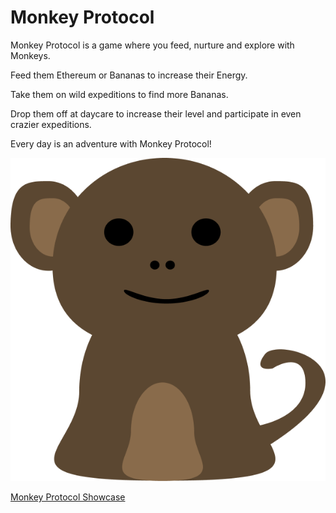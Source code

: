# Monkey Protocol

Monkey Protocol is a game where you feed, nurture and explore with Monkeys.

Feed them Ethereum or Bananas to increase their Energy.

Take them on wild expeditions to find more Bananas.

Drop them off at daycare to increase their level and participate in even crazier expeditions.

Every day is an adventure with Monkey Protocol!

![George Monkey](./hardhat/assets/monkey0.png)

[Monkey Protocol Showcase](https://showcase.ethglobal.com/nfthack2022/monkey-protocol)
